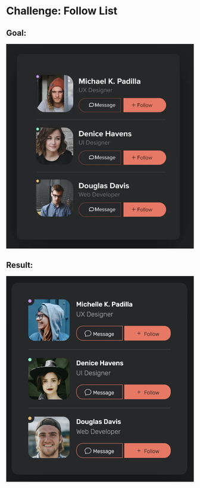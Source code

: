 # Challenge: Follow List

## Goal:

![challenge](<assets/Challenge-Follow List.png>)

## Result:

![submission](assets/challenge-submission.png)
